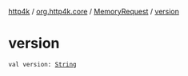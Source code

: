 [http4k](../../index.md) / [org.http4k.core](../index.md) / [MemoryRequest](index.md) / [version](./version.md)

# version

`val version: `[`String`](https://kotlinlang.org/api/latest/jvm/stdlib/kotlin/-string/index.html)